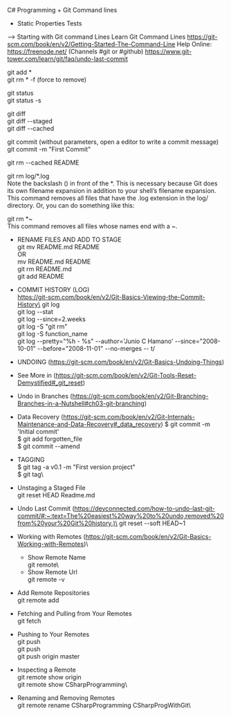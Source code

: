 C# Programming + Git Command lines

* Static Properties Tests

--> Starting with Git command Lines
Learn Git Command Lines
https://git-scm.com/book/en/v2/Getting-Started-The-Command-Line
Help Online: https://freenode.net/ (Channels #git or #github)
https://www.git-tower.com/learn/git/faq/undo-last-commit


git add *\
git rm * -f (force to remove)

git status\
git status -s

git diff\
git diff --staged\
git diff --cached

git commit (without parameters, open a editor to write a commit message)\
git commit -m "First Commit"

git rm --cached README

git rm log/\*.log\
Note the backslash (\) in front of the *. This is necessary because Git does its own filename expansion in addition to your shell’s filename expansion. This command removes all files that have the .log extension in the log/ directory. Or, you can do something like this:

git rm \*~\
This command removes all files whose names end with a ~.

* RENAME FILES AND ADD TO STAGE\
git mv README.md README\
OR\
mv README.md README\
git rm README.md\
git add README

* COMMIT HISTORY (LOG)\
https://git-scm.com/book/en/v2/Git-Basics-Viewing-the-Commit-History\
git log\
git log --stat\
git log --since=2.weeks\
git log -S "git rm"\
git log -S function_name\
git log --pretty="%h - %s" --author='Junio C Hamano' --since="2008-10-01" 
   --before="2008-11-01" --no-merges -- t/

* UNDOING (https://git-scm.com/book/en/v2/Git-Basics-Undoing-Things)
* See More in (https://git-scm.com/book/en/v2/Git-Tools-Reset-Demystified#_git_reset)
* Undo in Branches (https://git-scm.com/book/en/v2/Git-Branching-Branches-in-a-Nutshell#ch03-git-branching)
* Data Recovery (https://git-scm.com/book/en/v2/Git-Internals-Maintenance-and-Data-Recovery#_data_recovery)
$ git commit -m 'Initial commit'\
$ git add forgotten_file\
$ git commit --amend

* TAGGING\
$ git tag -a v0.1 -m "First version project"\
$ git tag\

* Unstaging a Staged File\
  git reset HEAD Readme.md

* Undo Last Commit (https://devconnected.com/how-to-undo-last-git-commit/#:~:text=The%20easiest%20way%20to%20undo,removed%20from%20your%20Git%20history.)\
git reset --soft HEAD~1

* Working with Remotes (https://git-scm.com/book/en/v2/Git-Basics-Working-with-Remotes)\
  * Show Remote Name\
   git remote\
  * Show Remote Url\
    git remote -v

* Add Remote Repositories\
  git remote add <shortname> <url>

* Fetching and Pulling from Your Remotes\
  git fetch <remote name>

* Pushing to Your Remotes\
  git push <remote> <branch>\
  git push <origin if is cloned> <master>\
  git push origin master

* Inspecting a Remote\
  git remote show origin\
  git remote show CSharpProgramming\

* Renaming and Removing Remotes\
  git remote rename CSharpProgramming CSharpProgWithGit\

